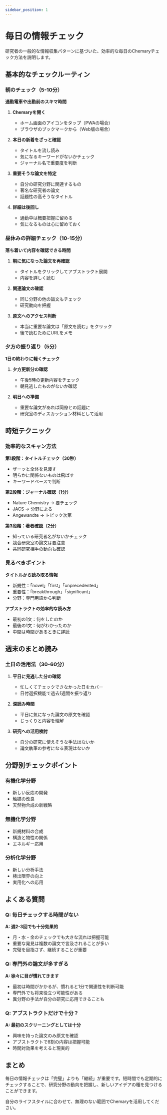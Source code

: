 ```yaml
---
sidebar_position: 1
---
```


# 毎日の情報チェック

研究者の一般的な情報収集パターンに基づいた、効率的な毎日のChemaryチェック方法を説明します。

## 基本的なチェックルーティン

### 朝のチェック（5-10分）
**通勤電車や出勤前のスキマ時間**

1. **Chemaryを開く**
   - ホーム画面のアイコンをタップ（PWAの場合）
   - ブラウザのブックマークから（Web版の場合）

2. **本日の新着をざっと確認**
   - タイトルを流し読み
   - 気になるキーワードがないかチェック
   - ジャーナル名で重要度を判断

3. **重要そうな論文を特定**
   - 自分の研究分野に関連するもの
   - 著名な研究者の論文
   - 話題性の高そうなタイトル

4. **詳細は後回し**
   - 通勤中は概要把握に留める
   - 気になるものは心に留めておく

### 昼休みの詳細チェック（10-15分）
**落ち着いて内容を確認できる時間**

1. **朝に気になった論文を再確認**
   - タイトルをクリックしてアブストラクト展開
   - 内容を詳しく読む

2. **関連論文の確認**
   - 同じ分野の他の論文もチェック
   - 研究動向を把握

3. **原文へのアクセス判断**
   - 本当に重要な論文は「原文を読む」をクリック
   - 後で読むためにURLをメモ

### 夕方の振り返り（5分）
**1日の終わりに軽くチェック**

1. **夕方更新分の確認**
   - 午後5時の更新内容をチェック
   - 朝見逃したものがないか確認

2. **明日への準備**
   - 重要な論文があれば同僚との話題に
   - 研究室のディスカッション材料として活用

## 時短テクニック

### 効率的なスキャン方法

**第1段階：タイトルチェック（30秒）**
- ザーッと全体を見渡す
- 明らかに関係ないものは飛ばす
- キーワードベースで判断

**第2段階：ジャーナル確認（1分）**
- Nature Chemistry → 要チェック
- JACS → 分野による
- Angewandte → トピック次第

**第3段階：著者確認（2分）**
- 知っている研究者名がないかチェック
- 競合研究室の論文は要注意
- 共同研究相手の動向も確認

### 見るべきポイント

**タイトルから読み取る情報**
- 新規性：「novel」「first」「unprecedented」
- 重要性：「breakthrough」「significant」
- 分野：専門用語から判断

**アブストラクトの効率的な読み方**
- 最初の1文：何をしたのか
- 最後の1文：何がわかったのか
- 中間は時間があるときに詳読

## 週末のまとめ読み

### 土日の活用法（30-60分）

1. **平日に見逃した分の確認**
   - 忙しくてチェックできなかった日をカバー
   - 日付選択機能で過去1週間を振り返り

2. **深読み時間**
   - 平日に気になった論文の原文を確認
   - じっくりと内容を理解

3. **研究への活用検討**
   - 自分の研究に使えそうな手法はないか
   - 論文執筆の参考になる表現はないか

## 分野別チェックポイント

### 有機化学分野
- 新しい反応の開発
- 触媒の改良
- 天然物合成の新戦略

### 無機化学分野
- 新規材料の合成
- 構造と物性の関係
- エネルギー応用

### 分析化学分野
- 新しい分析手法
- 検出限界の向上
- 実用化への応用

## よくある質問

### Q: 毎日チェックする時間がない
**A: 週2-3回でも十分効果的**
- 月・水・金のチェックでも大きな流れは把握可能
- 重要な発見は複数の論文で言及されることが多い
- 完璧を目指さず、継続することが重要

### Q: 専門外の論文が多すぎる
**A: 徐々に目が慣れてきます**
- 最初は時間がかかるが、慣れると1分で関連性を判断可能
- 専門外でも将来役立つ可能性がある
- 異分野の手法が自分の研究に応用できることも

### Q: アブストラクトだけで十分？
**A: 最初のスクリーニングとしては十分**
- 興味を持った論文のみ原文を確認
- アブストラクトで8割の内容は把握可能
- 時間対効果を考えると現実的

## まとめ

毎日の情報チェックは「完璧」よりも「継続」が重要です。短時間でも定期的にチェックすることで、研究分野の動向を把握し、新しいアイデアの種を見つけることができます。

自分のライフスタイルに合わせて、無理のない範囲でChemaryを活用してください。